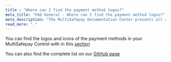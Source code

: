 ```yaml
---
title : "Where can I find the payment method logos?"
meta_title: "FAQ General - Where can I find the payment method logos?"
meta_description: "The MultiSafepay Documentation Center presents all relevant information about our Plugins and API. You can also find support pages for Payment Methods, Tools and General Questions as well as the contact details of our Support and Integration Teams."
read_more: "."
---
```


You can find the logos and icons of the payment methods in your MultiSafepay Control with in this [section](https://merchant.multisafepay.com/payment-logo-designer)

You can also find the complete list on our [GitHub page](https://github.com/MultiSafepay/MultiSafepay-icons)
